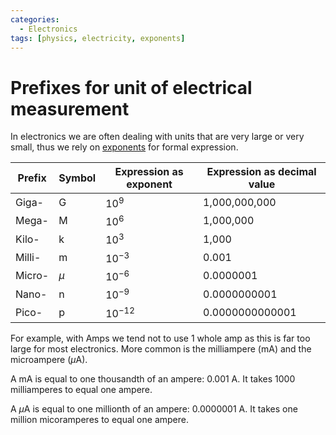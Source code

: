 ```yaml
---
categories:
  - Electronics
tags: [physics, electricity, exponents]
---
```


# Prefixes for unit of electrical measurement

In electronics we are often dealing with units that are very large or very small, thus we rely on [exponents](/Mathematics/Algebra/Exponents.md) for formal expression.

| Prefix | Symbol | Expression as exponent | Expression as decimal value |
|--------|--------|------------------------|-----------------------------|
| Giga-  | G      | $10^9$                 | 1,000,000,000               |
| Mega-  | M      | $10^6$                 | 1,000,000                   |
| Kilo-  | k      | $10^3$                 | 1,000                       |
| Milli- | m      | $10^{-3}$                | 0.001                       |
| Micro- | $\mu$  | $10^{-6}$                | 0.0000001                   |
| Nano-  | n      | $10^{-9}$                | 0.0000000001                |
| Pico-  | p      | $10^{-12}$               | 0.0000000000001             |

For example, with Amps we tend not to use 1 whole amp as this is far too large for most electronics. More common is the milliampere (mA) and the microampere ($\mu$A). 

A mA is equal to one thousandth of an ampere: 0.001 A. It takes 1000 milliamperes to equal one ampere.

A $\mu$A is equal to one millionth of an ampere: 0.0000001 A. It takes one million micoramperes to equal one ampere.